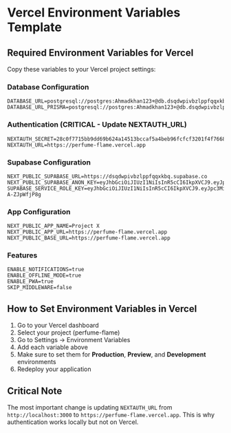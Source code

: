 # Vercel Environment Variables Template

## Required Environment Variables for Vercel

Copy these variables to your Vercel project settings:

### Database Configuration
```
DATABASE_URL=postgresql://postgres:Ahmadkhan123+@db.dsqdwpivbzlppfqqxkbq.supabase.co:5432/postgres
DATABASE_URL_PRISMA=postgresql://postgres:Ahmadkhan123+@db.dsqdwpivbzlppfqqxkbq.supabase.co:5432/postgres
```

### Authentication (CRITICAL - Update NEXTAUTH_URL)
```
NEXTAUTH_SECRET=28c0f7715bb9dd69b624a14513bccaf5a4beb96fcfcf3201f4f766846a265a3
NEXTAUTH_URL=https://perfume-flame.vercel.app
```

### Supabase Configuration
```
NEXT_PUBLIC_SUPABASE_URL=https://dsqdwpivbzlppfqqxkbq.supabase.co
NEXT_PUBLIC_SUPABASE_ANON_KEY=eyJhbGciOiJIUzI1NiIsInR5cCI6IkpXVCJ9.eyJpc3MiOiJzdXBhYmFzZSIsInJlZiI6ImRzcWR3cGl2YnpscHBmcXF4a2JxIiwicm9sZSI6ImFub24iLCJpYXQiOjE3NTQwODQ2OTksImV4cCI6MjA2OTY2MDY5OX0.YR9uV4JOXsTKwTv7MTWIFa0GbFcUjON2CBorm94kMhs
SUPABASE_SERVICE_ROLE_KEY=eyJhbGciOiJIUzI1NiIsInR5cCI6IkpXVCJ9.eyJpc3MiOiJzdXBhYmFzZSIsInJlZiI6ImRzcWR3cGl2YnpscHBmcXF4a2JxIiwicm9sZSI6InNlcnZpY2Vfcm9sZSIsImlhdCI6MTc1NDA4NDY5OSwiZXhwIjoyMDY5NjYwNjk5fQ.fRQyOelO7d10hOP5JV1gloJfdc4lWoR-A-ZJpWfjP8g
```

### App Configuration
```
NEXT_PUBLIC_APP_NAME=Project X
NEXT_PUBLIC_APP_URL=https://perfume-flame.vercel.app
NEXT_PUBLIC_BASE_URL=https://perfume-flame.vercel.app
```

### Features
```
ENABLE_NOTIFICATIONS=true
ENABLE_OFFLINE_MODE=true
ENABLE_PWA=true
SKIP_MIDDLEWARE=false
```

## How to Set Environment Variables in Vercel

1. Go to your Vercel dashboard
2. Select your project (perfume-flame)
3. Go to Settings → Environment Variables
4. Add each variable above
5. Make sure to set them for **Production**, **Preview**, and **Development** environments
6. Redeploy your application

## Critical Note

The most important change is updating `NEXTAUTH_URL` from `http://localhost:3000` to `https://perfume-flame.vercel.app`. This is why authentication works locally but not on Vercel. 